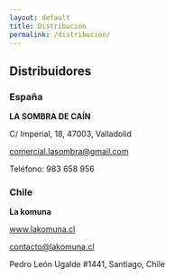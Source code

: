 ```yaml
---
layout: default
title: Distribucion
permalink: /distribucion/
---
```


## Distribuidores

### España

**LA SOMBRA DE CAÍN**

C/ Imperial, 18, 47003, Valladolid

comercial.lasombra@gmail.com

Teléfono: 983 658 956

### Chile

**La komuna**


www.lakomuna.cl

contacto@lakomuna.cl


Pedro León Ugalde #1441, Santiago, Chile

